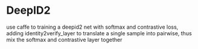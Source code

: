 # DeepID2
use caffe to training a deepid2 net with softmax and contrastive loss, adding identity2verify_layer to translate a single sample into pairwise, thus mix the softmax and contrastive layer together
